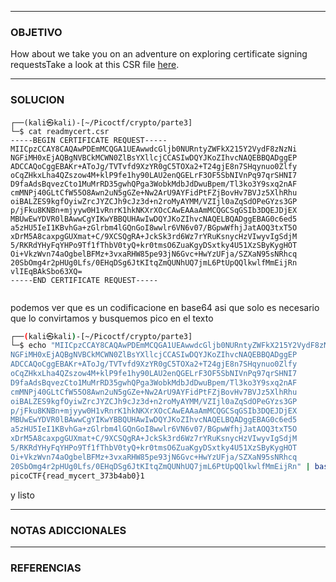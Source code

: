 ----
### OBJETIVO 
How about we take you on an adventure on exploring certificate signing requestsTake a look at this CSR file [here](https://artifacts.picoctf.net/c/422/readmycert.csr).

---
### SOLUCION
```
┌──(kali㉿kali)-[~/Picoctf/crypto/parte3]
└─$ cat readmycert.csr            
-----BEGIN CERTIFICATE REQUEST-----
MIICpzCCAY8CAQAwPDEmMCQGA1UEAwwdcGljb0NURntyZWFkX215Y2VydF8zNzNi
NGFiMH0xEjAQBgNVBCkMCWN0ZlBsYXllcjCCASIwDQYJKoZIhvcNAQEBBQADggEP
ADCCAQoCggEBAKr+AToJg/TVTvfd9XzYR0gC5TOXa2+T24gjE8n7SHqynuo0Zlfy
oCqZHkxLha4QZszow4M+klP9fe1hy90LAU2enQGELrF3OF5SbNIVnPq97qrSHNI7
D9faAdsBqvezCto1MuMrRD35gwhQPga3WobkMdbJdDwuBpem/Tl3ko3Y9sxq2nAF
cmMNPj40GLtCfW55O8Awn2uN5gGZe+Nw2ArU9AYFidPtFZjBovHv7BVJz5XlhRhu
oiBALZES9kgfOyiwZrcJYZCJh9cJz3d+n2roMyAYMM/VZIjl0aZqSdOPeGYzs3GP
p/jFku8KNBn+mjyyw0H1vRnrK1hkNKXrXOcCAwEAAaAmMCQGCSqGSIb3DQEJDjEX
MBUwEwYDVR0lBAwwCgYIKwYBBQUHAwIwDQYJKoZIhvcNAQELBQADggEBAG0c6ed5
a5zHU5IeI1KBvhGa+zGlrbm4lGQnGoI8wwlr6VN6v07/BGpwWfhjJatAOQ3txT5O
xDrM5A8caxpgGUXmat+C/9XCSQgRA+JckSk3rd6Wz7rYRuKsnycHzVIwyvIgSdjM
5/RKRdYHyFqYHPo9Tf1fThbV0tyQ+kr0tmsO6ZuaKgyDSxtky4U51XzSByKygHOT
Oi+VkzWvn74aOgbelBFMz+3vxaRHW85pe93jN6Gvc+HwYzUFja/SZXaN95sNRhcq
20SbOmg4r2pHUg0Lfs/0EHqDSg6JtKItqZmQUNhUQ7jmL6PtUpQQlkwlfMmEijRn
vlIEqBAkSbo63XQ=
-----END CERTIFICATE REQUEST-----
                                    
```
podemos ver que es un codificacione en base64 asi que solo es necesario que lo convirtamos y busquemos pico en el texto
``` bash
┌──(kali㉿kali)-[~/Picoctf/crypto/parte3]
└─$ echo "MIICpzCCAY8CAQAwPDEmMCQGA1UEAwwdcGljb0NURntyZWFkX215Y2VydF8zNzNi
NGFiMH0xEjAQBgNVBCkMCWN0ZlBsYXllcjCCASIwDQYJKoZIhvcNAQEBBQADggEP
ADCCAQoCggEBAKr+AToJg/TVTvfd9XzYR0gC5TOXa2+T24gjE8n7SHqynuo0Zlfy
oCqZHkxLha4QZszow4M+klP9fe1hy90LAU2enQGELrF3OF5SbNIVnPq97qrSHNI7
D9faAdsBqvezCto1MuMrRD35gwhQPga3WobkMdbJdDwuBpem/Tl3ko3Y9sxq2nAF
cmMNPj40GLtCfW55O8Awn2uN5gGZe+Nw2ArU9AYFidPtFZjBovHv7BVJz5XlhRhu
oiBALZES9kgfOyiwZrcJYZCJh9cJz3d+n2roMyAYMM/VZIjl0aZqSdOPeGYzs3GP
p/jFku8KNBn+mjyyw0H1vRnrK1hkNKXrXOcCAwEAAaAmMCQGCSqGSIb3DQEJDjEX
MBUwEwYDVR0lBAwwCgYIKwYBBQUHAwIwDQYJKoZIhvcNAQELBQADggEBAG0c6ed5
a5zHU5IeI1KBvhGa+zGlrbm4lGQnGoI8wwlr6VN6v07/BGpwWfhjJatAOQ3txT5O
xDrM5A8caxpgGUXmat+C/9XCSQgRA+JckSk3rd6Wz7rYRuKsnycHzVIwyvIgSdjM
5/RKRdYHyFqYHPo9Tf1fThbV0tyQ+kr0tmsO6ZuaKgyDSxtky4U51XzSByKygHOT
Oi+VkzWvn74aOgbelBFMz+3vxaRHW85pe93jN6Gvc+HwYzUFja/SZXaN95sNRhcq
20SbOmg4r2pHUg0Lfs/0EHqDSg6JtKItqZmQUNhUQ7jmL6PtUpQQlkwlfMmEijRn" | base64 -d | strings | grep pico
picoCTF{read_mycert_373b4ab0}1

```
y listo

---
### NOTAS ADICCIONALES

---
### REFERENCIAS
